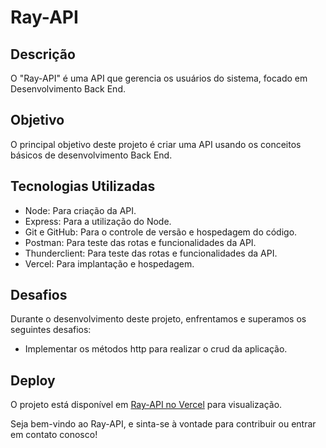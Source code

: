 # Ray-API

## Descrição

O "Ray-API" é uma API que gerencia os usuários do sistema, focado em Desenvolvimento Back End.

## Objetivo

O principal objetivo deste projeto é criar uma API usando os conceitos básicos de desenvolvimento Back End.

## Tecnologias Utilizadas

- Node: Para criação da API.
- Express: Para a utilização do Node.
- Git e GitHub: Para o controle de versão e hospedagem do código.
- Postman: Para teste das rotas e funcionalidades da API.
- Thunderclient: Para teste das rotas e funcionalidades da API.
- Vercel: Para implantação e hospedagem.

## Desafios

Durante o desenvolvimento deste projeto, enfrentamos e superamos os seguintes desafios:

- Implementar os métodos http para realizar o crud da aplicação.

## Deploy

O projeto está disponível em [Ray-API no Vercel](https://sistok-murex.vercel.app/) para visualização.

Seja bem-vindo ao Ray-API, e sinta-se à vontade para contribuir ou entrar em contato conosco!
